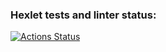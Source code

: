 ### Hexlet tests and linter status:
[![Actions Status](https://github.com/Mqtaw/python-project-lvl4/workflows/hexlet-check/badge.svg)](https://github.com/Mqtaw/python-project-lvl4/actions)